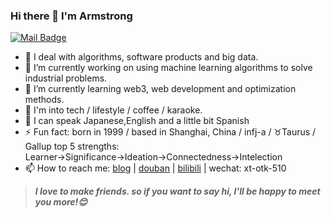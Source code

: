 <!--
**saladassisme/saladassisme** is a ✨ _special_ ✨ repository because its `README.md` (this file) appears on your GitHub profile.

Here are some ideas to get you started:

- 🔭 I’m currently working on ...
- 🌱 I’m currently learning ...
- 👯 I’m looking to collaborate on ...
- 🤔 I’m looking for help with ...
- 💬 Ask me about ...
- 📫 How to reach me: ...
- 😄 Pronouns: ...
- ⚡ Fun fact: ...
-->

### Hi there 👋 I'm Armstrong
[![Mail Badge](https://img.shields.io/badge/-xuting0510@gmail.com-c14438?style=flat&logo=Gmail&logoColor=white&link=mailto:xuting0510@gmail.com)](mailto:xuting0510@gmail.com)
- 🔫 I deal with algorithms, software products and big data.
- 🔭 I’m currently working on using machine learning algorithms to solve industrial problems. 
- 🌱 I’m currently learning web3, web development and optimization methods.
- 🎃 I'm into tech / lifestyle / coffee / karaoke.
- 🎀 I can speak Japanese,English and a little bit Spanish
- ⚡ Fun fact: born in 1999 / based in Shanghai, China / infj-a / ♉Taurus / Gallup top 5 strengths: Learner→Significance→Ideation→Connectedness→Intelection
- 📫 How to reach me: [blog](https://hugo-stack-theme-mod-phi.vercel.app/) | [douban](https://www.douban.com/people/163381607/?_i=1559361moRsVO2) | [bilibili](https://space.bilibili.com/18235453) | wechat: xt-otk-510

> ***I love to make friends. so if you want to say hi, I'll be happy to meet you more!😊***
